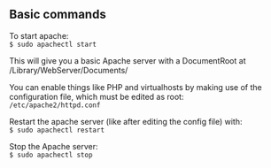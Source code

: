 ## Basic commands

To start apache:<br />
`$ sudo apachectl start`

This will give you a basic Apache server with a DocumentRoot at /Library/WebServer/Documents/

You can enable things like PHP and virtualhosts by making use of the configuration file, which must be edited as root:<br />
`/etc/apache2/httpd.conf`

Restart the apache server (like after editing the config file) with:<br />
`$ sudo apachectl restart`

Stop the Apache server:<br />
`$ sudo apachectl stop`